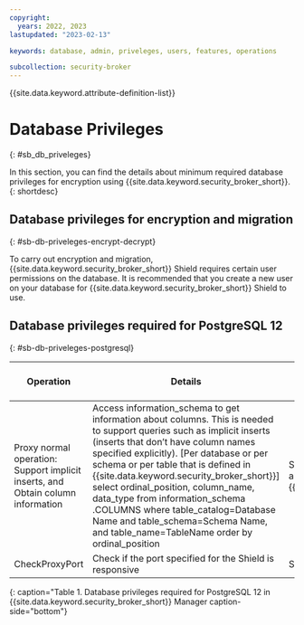 ```yaml
---
copyright:
  years: 2022, 2023
lastupdated: "2023-02-13"

keywords: database, admin, priveleges, users, features, operations

subcollection: security-broker
---
```


{{site.data.keyword.attribute-definition-list}}

# Database Privileges
{: #sb_db_priveleges}

In this section, you can find the details about minimum required database privileges for encryption using {{site.data.keyword.security_broker_short}}.
{: shortdesc}

## Database privileges for encryption and migration
{: #sb-db-priveleges-encrypt-decrypt}

To carry out encryption and migration, {{site.data.keyword.security_broker_short}} Shield requires
certain user permissions on the database. It is recommended that you create a new user on your database for {{site.data.keyword.security_broker_short}} Shield to use.

## Database privileges required for PostgreSQL 12
{: #sb-db-priveleges-postgresql}

|**Operation**|**Details**|**Queries used by Shield**|**Minimum required grants**|**Additional information**|
| - | - | - | - | - |
|Proxy normal operation: Support implicit inserts, and Obtain column information|Access information_schema to get information about columns. This is needed to support queries such as implicit inserts (inserts that don’t have column names specified explicitly). [Per database or per schema or per table that is defined in {{site.data.keyword.security_broker_short}}] select ordinal_position, column_name, data_type from information_schema .COLUMNS where table_catalog=Database Name and table_schema=Schema Name, and table_name=TableName order by ordinal_position |Select grant is required for all tables that are defined in {{site.data.keyword.security_broker_short}}.|If a new database, schema or column is added to your protection plan, ensure the grant is applied|
|CheckProxyPort|Check if the port specified for the Shield is responsive|Select 1|Select grant|
{: caption="Table 1. Database privileges required for PostgreSQL 12 in {{site.data.keyword.security_broker_short}} Manager caption-side="bottom"}

